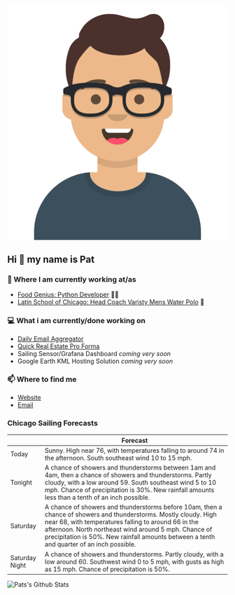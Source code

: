 [![Social banner for p-j-falconer](https://raw.githubusercontent.com/P-J-FALCONER/P-J-FALCONER/master/assets/avataaars.svg)](https://patfalconer.com/)
## Hi :wave: my name is Pat

### 💼 Where I am currently working at/as
- [Food Genius: Python Developer](https://getfoodgenius.com/) 🍔🐍
- [Latin School of Chicago: Head Coach Varisty Mens Water Polo](https://www.latinschool.org/) 🤽


### 💻 What i am currently/done working on
 - [Daily Email Aggregator](https://github.com/P-J-FALCONER/dott_daily_mail)
 - [Quick Real Estate Pro Forma](https://github.com/P-J-FALCONER/henry)
 - Sailing Sensor/Grafana Dashboard *coming very soon*
 - Google Earth KML Hosting Solution *coming very soon*

### 📫 Where to find me
 - [Website](https://patfalconer.com/)
 - [Email](mailto:patrick.j.falconer@gmail.com)


### Chicago Sailing Forecasts
|   | Forecast  |
|---|---|
| Today | Sunny. High near 76, with temperatures falling to around 74 in the afternoon. South southeast wind 10 to 15 mph. |
| Tonight | A chance of showers and thunderstorms between 1am and 4am, then a chance of showers and thunderstorms. Partly cloudy, with a low around 59. South southeast wind 5 to 10 mph. Chance of precipitation is 30%. New rainfall amounts less than a tenth of an inch possible. |
| Saturday | A chance of showers and thunderstorms before 10am, then a chance of showers and thunderstorms. Mostly cloudy. High near 68, with temperatures falling to around 66 in the afternoon. North northeast wind around 5 mph. Chance of precipitation is 50%. New rainfall amounts between a tenth and quarter of an inch possible. |
| Saturday Night | A chance of showers and thunderstorms. Partly cloudy, with a low around 60. Southwest wind 0 to 5 mph, with gusts as high as 15 mph. Chance of precipitation is 50%. |

![Pats's Github Stats](https://github-readme-stats.vercel.app/api?username=p-j-falconer&show_icons=true&theme=radical)
